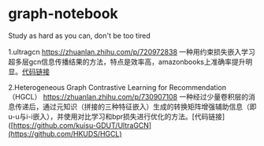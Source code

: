 # graph-notebook
Study as hard as you can, don't be too tired

1.ultragcn https://zhuanlan.zhihu.com/p/720972838 一种用约束损失嵌入学习超多层gcn信息传播结果的方法，特点是效率高，amazonbooks上准确率提升明显。[代码链接](https://github.com/kuisu-GDUT/UltraGCN)

2.Heterogeneous Graph Contrastive Learning for Recommendation（HGCL） https://zhuanlan.zhihu.com/p/730907108 一种经过少量卷积层的消息传递后，通过元知识（拼接的三种特征嵌入）生成的转换矩阵增强辅助信息（即u-u与i-i嵌入），并使用对比学习和bpr损失进行优化的方法。[代码链接]([https://github.com/kuisu-GDUT/UltraGCN](https://github.com/HKUDS/HGCL)
